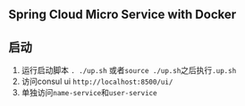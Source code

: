 Spring Cloud Micro Service with Docker
--
## 启动
1. 运行启动脚本
 `. ./up.sh` 或者`source ./up.sh`之后执行`.up.sh`
2. 访问consul ui
`http://localhost:8500/ui/`
3. 单独访问`name-service`和`user-service`